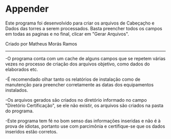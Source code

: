 # Appender
Este programa foi desenvolvido para criar os arquivos de Cabeçaçho e Dados das torres a serem processados.
Basta preencher todos os campos em todas as paginas e no final, clicar em "Gerar Arquivos".

Criado por Matheus Morás Ramos

----------------------------------------------------------------------------------------------------------------------

-O programa conta com um cache de alguns campos que se repetem várias vezes no processo de criação dos arquivos objetivo,
como dados do elaborados etc.

-É recomendado olhar tanto os relatórios de instalação como de manutenção para preencher corretamente as datas dos equipamentos
instalados.

-Os arquivos gerados são criados no diretório informado no campo "Diretório Certificação", se ele não existir, os arquivos são
criados na pasta do programa.

-Este programa tem fé no bom senso das informações inseridas e não é à prova de idiotas, portanto use com parcimônia e certifique-se
que os dados inseridos estão corretos.
